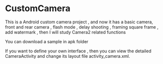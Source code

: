 # CustomCamera

This is a Android custom camera project , and now it has a basic camera, front and rear camera , flash mode , delay shooting , framing square frame , add watermark , then I will study Camera2 related functions

You can download a sample in apk folder

If you want to define your own interface , then you can view the detailed CameraActivity and change its layout file activity_camera.xml.
